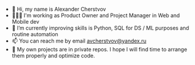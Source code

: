 - 👋 Hi, my name is Alexander Cherstvov
- 👨🏻‍💻 I'm working as Product Owner and Project Manager in Web and Mobile dev
- 🌱 I’m currently improving skills is Python, SQL for DS / ML purposes and routine automation
- 📫 You can reach me by email avcherstvov@yandex.ru
- 🥸 My own projects are in private repos. I hope I will find time to arrange them properly and optimize code.
<!---
cherstvov/cherstvov is a ✨ special ✨ repository because its `README.md` (this file) appears on your GitHub profile.
You can click the Preview link to take a look at your changes.
--->
